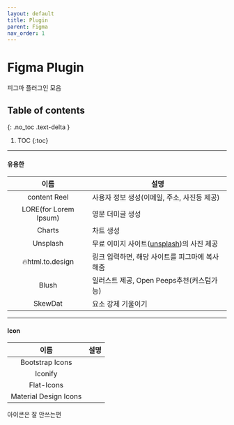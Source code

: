 ```yaml
---
layout: default
title: Plugin
parent: Figma
nav_order: 1
---
```


# Figma Plugin
피그마 플러그인 모음

## Table of contents
{: .no_toc .text-delta }

1. TOC
{:toc}


---

#### 유용한

|이름|설명|
|:--:|--|
|content Reel| 사용자 정보 생성(이메일, 주소, 사진등 제공)|
|LORE(for Lorem Ipsum)|영문 더미글 생성|
|Charts|차트 생성|
|Unsplash|무료 이미지 사이트([unsplash](https://unsplash.com/))의 사진 제공|
|🔥html.to.design|링크 입력하면, 해당 사이트를 피그마에 복사해줌|
|Blush|일러스트 제공, Open Peeps추천(커스텀가능)|
|SkewDat|요소 강제 기울이기|

---

#### Icon

|이름|설명|
|:--:|--|
|Bootstrap Icons||
|Iconify||
|Flat-Icons||
|Material Design Icons||

아이콘은 잘 안쓰는편
